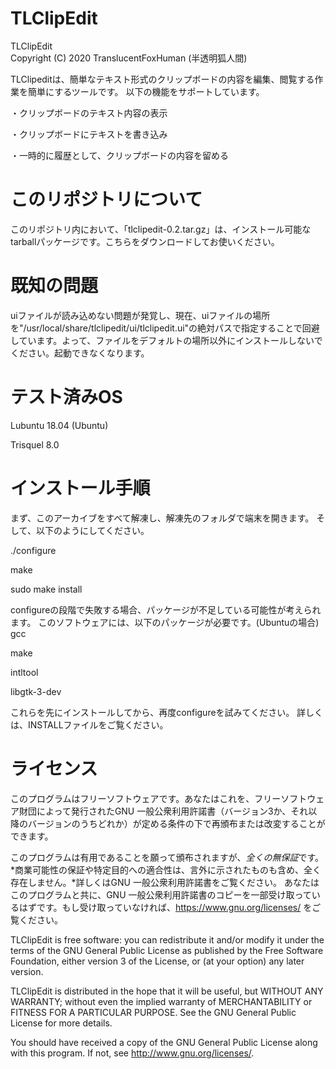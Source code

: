 # TLClipEdit
TLClipEdit  
Copyright (C) 2020 TranslucentFoxHuman (半透明狐人間) 
 
TLClipeditは、簡単なテキスト形式のクリップボードの内容を編集、閲覧する作業を簡単にするツールです。 
以下の機能をサポートしています。
 
・クリップボードのテキスト内容の表示 
 
・クリップボードにテキストを書き込み 
 
・一時的に履歴として、クリップボードの内容を留める 
 

# このリポジトリについて
このリポジトリ内において、「tlclipedit-0.2.tar.gz」は、インストール可能なtarballパッケージです。こちらをダウンロードしてお使いください。

# 既知の問題
uiファイルが読み込めない問題が発覚し、現在、uiファイルの場所を"/usr/local/share/tlclipedit/ui/tlclipedit.ui"の絶対パスで指定することで回避しています。よって、ファイルをデフォルトの場所以外にインストールしないでください。起動できなくなります。


# テスト済みOS
Lubuntu 18.04 (Ubuntu)
 
Trisquel 8.0
 
 
# インストール手順 
まず、このアーカイブをすべて解凍し、解凍先のフォルダで端末を開きます。 
そして、以下のようにしてください。 
 
./configure 
 
make 
 
sudo make install 
 
 
configureの段階で失敗する場合、パッケージが不足している可能性が考えられます。 
このソフトウェアには、以下のパッケージが必要です。(Ubuntuの場合) 
gcc 
 
make 
 
intltool 
 
libgtk-3-dev 
 
これらを先にインストールしてから、再度configureを試みてください。 
詳しくは、INSTALLファイルをご覧ください。 
 
# ライセンス 
このプログラムはフリーソフトウェアです。あなたはこれを、フリーソフトウェア財団によって発行されたGNU 一般公衆利用許諾書（バージョン3か、それ以降のバージョンのうちどれか）が定める条件の下で再頒布または改変することができます。 
 
このプログラムは有用であることを願って頒布されますが、*全くの無保証*です。*商業可能性の保証や特定目的への適合性は、言外に示されたものも含め、全く存在しません。*詳しくはGNU 一般公衆利用許諾書をご覧ください。 
あなたはこのプログラムと共に、GNU 一般公衆利用許諾書のコピーを一部受け取っているはずです。もし受け取っていなければ、<https://www.gnu.org/licenses/> をご覧ください。 
 
TLClipEdit is free software: you can redistribute it and/or modify it 
under the terms of the GNU General Public License as published by the 
Free Software Foundation, either version 3 of the License, or 
(at your option) any later version. 
 
TLClipEdit is distributed in the hope that it will be useful, but 
WITHOUT ANY WARRANTY; without even the implied warranty of 
MERCHANTABILITY or FITNESS FOR A PARTICULAR PURPOSE. 
See the GNU General Public License for more details. 

You should have received a copy of the GNU General Public License along 
with this program.  If not, see <http://www.gnu.org/licenses/>. 
